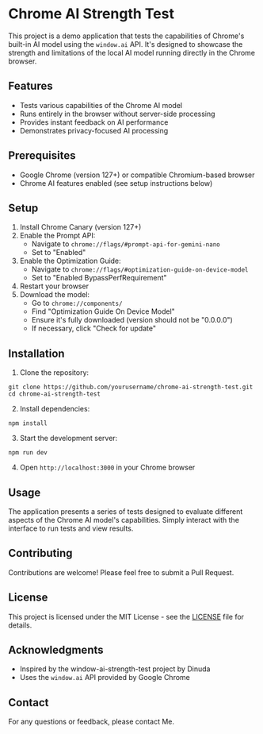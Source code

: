 # Chrome AI Strength Test

This project is a demo application that tests the capabilities of Chrome's built-in AI model using the `window.ai` API. It's designed to showcase the strength and limitations of the local AI model running directly in the Chrome browser.

## Features

- Tests various capabilities of the Chrome AI model
- Runs entirely in the browser without server-side processing
- Provides instant feedback on AI performance
- Demonstrates privacy-focused AI processing

## Prerequisites

- Google Chrome (version 127+) or compatible Chromium-based browser
- Chrome AI features enabled (see setup instructions below)

## Setup

1. Install Chrome Canary (version 127+)
2. Enable the Prompt API:
   - Navigate to `chrome://flags/#prompt-api-for-gemini-nano`
   - Set to "Enabled"
3. Enable the Optimization Guide:
   - Navigate to `chrome://flags/#optimization-guide-on-device-model`
   - Set to "Enabled BypassPerfRequirement"
4. Restart your browser
5. Download the model:
   - Go to `chrome://components/`
   - Find "Optimization Guide On Device Model"
   - Ensure it's fully downloaded (version should not be "0.0.0.0")
   - If necessary, click "Check for update"

## Installation

1. Clone the repository:

```
git clone https://github.com/yourusername/chrome-ai-strength-test.git
cd chrome-ai-strength-test
```

2. Install dependencies:

```
npm install
```

3. Start the development server:

```
npm run dev
```

4. Open `http://localhost:3000` in your Chrome browser

## Usage

The application presents a series of tests designed to evaluate different aspects of the Chrome AI model's capabilities. Simply interact with the interface to run tests and view results.

## Contributing

Contributions are welcome! Please feel free to submit a Pull Request.

## License

This project is licensed under the MIT License - see the [LICENSE](LICENSE) file for details.

## Acknowledgments

- Inspired by the window-ai-strength-test project by Dinuda
- Uses the `window.ai` API provided by Google Chrome

## Contact

For any questions or feedback, please contact Me.
